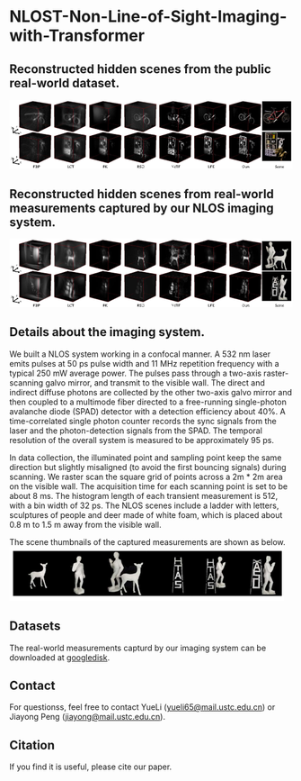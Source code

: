 # NLOST-Non-Line-of-Sight-Imaging-with-Transformer

## Reconstructed hidden scenes from the public real-world dataset.
![fk_rw](https://github.com/Depth2World/NLOST/blob/main/images/fk_rw.png)


## Reconstructed hidden scenes from real-world measurements captured by our NLOS imaging system.
![ours_rw](https://github.com/Depth2World/NLOST/blob/main/images/our_rw.png)


## Details about the imaging system.
We built a NLOS system working in a confocal manner. A 532 nm laser emits pulses at 50 ps pulse width and 11 MHz repetition frequency with a typical 250 mW average power. The pulses pass through a two-axis raster-scanning galvo mirror, and transmit to the visible wall. The direct and indirect diffuse photons are collected by the other two-axis galvo mirror and then coupled to a multimode fiber directed to a free-running single-photon avalanche diode (SPAD) detector with a detection efficiency about 40\%. A time-correlated single photon counter records the sync signals from the laser and the photon-detection signals from the SPAD. The temporal resolution of the overall system is measured to be approximately 95 ps. 

In data collection, the illuminated point and sampling point keep the same direction but slightly misaligned (to avoid the first bouncing signals) during scanning. We raster scan the square grid of points across a 2m * 2m area on the visible wall. The acquisition time for each scanning point is set to be about 8 ms. The histogram length of each transient measurement is 512, with a bin width of 32 ps. The NLOS scenes include a ladder with letters, sculptures of people and deer made of white foam, which is placed about 0.8 m to 1.5 m away from the visible wall. 

The scene thumbnails of the captured measurements are shown as below.
![scene thumbnails](https://github.com/Depth2World/NLOST/blob/main/images/objects.png)


## Datasets

The real-world measurements capturd by our imaging system can be downloaded at [googledisk]().


## Contact 
For questionss, feel free to contact YueLi (yueli65@mail.ustc.edu.cn) or Jiayong Peng (jiayong@mail.ustc.edu.cn).


## Citation
If you find it is useful, please cite our paper.
